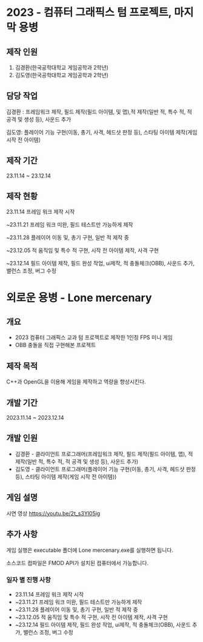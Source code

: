 # 2023 - 컴퓨터 그래픽스 텀 프로젝트, 마지막 용병

## 제작 인원
1. 김경환(한국공학대학교 게임공학과 2학년)
2. 김도영(한국공학대학교 게임공학과 2학년)

## 담당 작업
김경환 : 프레임워크 제작, 필드 제작(필드 아이템, 및 맵),적 제작(일반 적, 특수 적, 적 공격 및 생성 등), 사운드 추가

김도영: 플레이어 기능 구현(이동, 총기, 사격, 헤드샷 판정 등), 스타팅 아이템 제작(게임 시작 전 아이템)

## 제작 기간
23.11.14 ~ 23.12.14

## 제작 현황
23.11.14 프레임 워크 제작 시작

~23.11.21 프레임 워크 미완, 필드 테스트만 가능하게 제작

~23.11.28 플레이어 이동 및, 총기 구현, 일반 적 제작 중

~23.12.05 적 움직임 및 특수 적 구현, 시작 전 아이템 제작, 사격 구현

~23.12.14 필드 아이템 제작, 필드 완성 작업, ui제작, 적 충돌체크(OBB), 사운드 추가, 밸런스 조정, 버그 수정


# 외로운 용병 - Lone mercenary

## 개요
+ 2023 컴퓨터 그래픽스 교과 텀 프로젝트로 제작한 1인칭 FPS 미니 게임
+ OBB 충돌을 직접 구현해본 프로젝트

## 제작 목적
C++과 OpenGL을 이용해 게임을 제작하고 역량을 향상시킨다.

## 개발 기간
2023.11.14 ~ 2023.12.14
## 개발 인원
+ 김경환 - 클라이언트 프로그래머(프레임워크 제작, 필드 제작(필드 아이템, 맵), 적 제작(일반 적, 특수 적, 적 공격 및 생성 등), 사운드 추가)
+ 김도영 - 클라이언트 프로그래머(플레이어 기능 구현(이동, 총기, 사격, 헤드샷 판정 등), 스타팅 아이템 제작(게임 시작 전 아이템))

## 게임 설명
시연 영상 https://youtu.be/2t_s3Yl05ig

## 추가 사항
게임 실행은 executable 폴더에 Lone mercenary.exe를 실행하면 됩니다.

소스코드 컴파일은 FMOD API가 설치된 컴퓨터에서 가능합니다.

### 일자 별 진행 사항
+ 23.11.14 프레임 워크 제작 시작
+ ~23.11.21 프레임 워크 미완, 필드 테스트만 가능하게 제작
+ ~23.11.28 플레이어 이동 및, 총기 구현, 일반 적 제작 중
+ ~23.12.05 적 움직임 및 특수 적 구현, 시작 전 아이템 제작, 사격 구현
+ ~23.12.14 필드 아이템 제작, 필드 완성 작업, ui제작, 적 충돌체크(OBB), 사운드 추가, 밸런스 조정, 버그 수정
